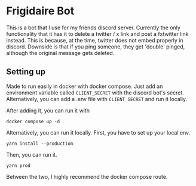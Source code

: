 # Frigidaire Bot
This is a bot that I use for my friends discord server. Currently the only functionality that it has it to 
delete a twitter / x link and post a fxtwitter link instead. This is because, at the time, twitter does not embed 
properly in discord. Downside is that if you ping someone, they get 'double' pinged, although the original message
gets deleted.

## Setting up
Made to run easily in docker with docker compose. Just add an environment variable called `CLIENT_SECRET` with the discord
bot's secret. Alternatively, you can add a .env file with `CLIENT_SECRET` and run it locally.

After adding it, you can run it with 
```shell
docker compose up -d
```

Alternatively, you can run it locally. First, you have to set up your local env.
```shell
yarn install --production
```
Then, you can run it.
```shell
yarn prod
```

Between the two, I highly recommend the docker compose route.
